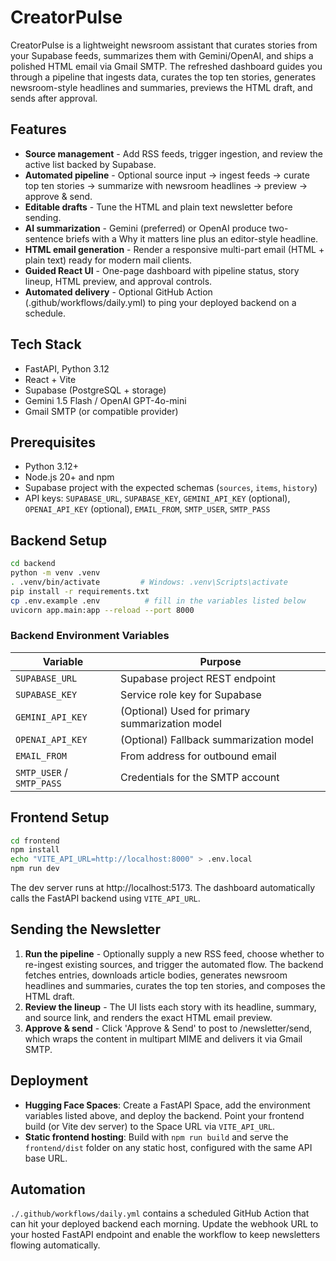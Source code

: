 ﻿# CreatorPulse

CreatorPulse is a lightweight newsroom assistant that curates stories from your Supabase feeds, summarizes them with Gemini/OpenAI, and ships a polished HTML email via Gmail SMTP. The refreshed dashboard guides you through a pipeline that ingests data, curates the top ten stories, generates newsroom-style headlines and summaries, previews the HTML draft, and sends after approval.

## Features
- **Source management** - Add RSS feeds, trigger ingestion, and review the active list backed by Supabase.
- **Automated pipeline** - Optional source input -> ingest feeds -> curate top ten stories -> summarize with newsroom headlines -> preview -> approve & send.
- **Editable drafts** - Tune the HTML and plain text newsletter before sending.
- **AI summarization** - Gemini (preferred) or OpenAI produce two-sentence briefs with a Why it matters line plus an editor-style headline.
- **HTML email generation** - Render a responsive multi-part email (HTML + plain text) ready for modern mail clients.
- **Guided React UI** - One-page dashboard with pipeline status, story lineup, HTML preview, and approval controls.
- **Automated delivery** - Optional GitHub Action (.github/workflows/daily.yml) to ping your deployed backend on a schedule.

## Tech Stack
- FastAPI, Python 3.12
- React + Vite
- Supabase (PostgreSQL + storage)
- Gemini 1.5 Flash / OpenAI GPT-4o-mini
- Gmail SMTP (or compatible provider)

## Prerequisites
- Python 3.12+
- Node.js 20+ and npm
- Supabase project with the expected schemas (`sources`, `items`, `history`)
- API keys: `SUPABASE_URL`, `SUPABASE_KEY`, `GEMINI_API_KEY` (optional), `OPENAI_API_KEY` (optional), `EMAIL_FROM`, `SMTP_USER`, `SMTP_PASS`

## Backend Setup
```bash
cd backend
python -m venv .venv
. .venv/bin/activate         # Windows: .venv\Scripts\activate
pip install -r requirements.txt
cp .env.example .env          # fill in the variables listed below
uvicorn app.main:app --reload --port 8000
```

### Backend Environment Variables
| Variable | Purpose |
| --- | --- |
| `SUPABASE_URL` | Supabase project REST endpoint |
| `SUPABASE_KEY` | Service role key for Supabase |
| `GEMINI_API_KEY` | (Optional) Used for primary summarization model |
| `OPENAI_API_KEY` | (Optional) Fallback summarization model |
| `EMAIL_FROM` | From address for outbound email |
| `SMTP_USER` / `SMTP_PASS` | Credentials for the SMTP account |

## Frontend Setup
```bash
cd frontend
npm install
echo "VITE_API_URL=http://localhost:8000" > .env.local
npm run dev
```

The dev server runs at http://localhost:5173. The dashboard automatically calls the FastAPI backend using `VITE_API_URL`.

## Sending the Newsletter
1. **Run the pipeline** - Optionally supply a new RSS feed, choose whether to re-ingest existing sources, and trigger the automated flow. The backend fetches entries, downloads article bodies, generates newsroom headlines and summaries, curates the top ten stories, and composes the HTML draft.
2. **Review the lineup** - The UI lists each story with its headline, summary, and source link, and renders the exact HTML email preview.
3. **Approve & send** - Click 'Approve & Send' to post to /newsletter/send, which wraps the content in multipart MIME and delivers it via Gmail SMTP.

## Deployment
- **Hugging Face Spaces**: Create a FastAPI Space, add the environment variables listed above, and deploy the backend. Point your frontend build (or Vite dev server) to the Space URL via `VITE_API_URL`.
- **Static frontend hosting**: Build with `npm run build` and serve the `frontend/dist` folder on any static host, configured with the same API base URL.

## Automation
`./.github/workflows/daily.yml` contains a scheduled GitHub Action that can hit your deployed backend each morning. Update the webhook URL to your hosted FastAPI endpoint and enable the workflow to keep newsletters flowing automatically.


